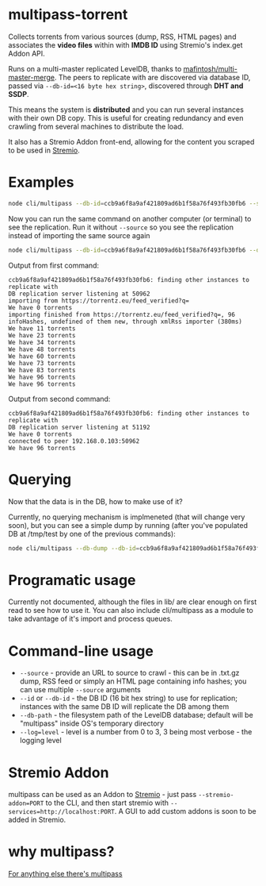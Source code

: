 # multipass-torrent

Collects torrents from various sources (dump, RSS, HTML pages) and associates the **video files** within with **IMDB ID** using Stremio's index.get Addon API.

Runs on a multi-master replicated LevelDB, thanks to [mafintosh/multi-master-merge](http://github.com/mafintosh/multi-master-merge). The peers to replicate with are discovered via database ID, passed via ``--db-id=<16 byte hex string>``, discovered through **DHT and SSDP**.

This means the system is **distributed** and you can run several instances with their own DB copy. This is useful for creating redundancy and even crawling from several machines to distribute the load. 

It also has a Stremio Addon front-end, allowing for the content you scraped to be used in [Stremio](http://strem.io).


# Examples
```bash
node cli/multipass --db-id=ccb9a6f8a9af421809ad6b1f58a76f493fb30fb6 --source="https://torrentz.eu/feed_verified?q=" --db-path=/tmp/test
```

Now you can run the same command on another computer (or terminal) to see the replication. Run it without ``--source`` so you see the replication instead of importing the same source again
```bash
node cli/multipass --db-id=ccb9a6f8a9af421809ad6b1f58a76f493fb30fb6 --db-path=/tmp/test-2
```

Output from first command:
```
ccb9a6f8a9af421809ad6b1f58a76f493fb30fb6: finding other instances to replicate with
DB replication server listening at 50962
importing from https://torrentz.eu/feed_verified?q=
We have 0 torrents
importing finished from https://torrentz.eu/feed_verified?q=, 96 infoHashes, undefined of them new, through xmlRss importer (380ms)
We have 11 torrents
We have 23 torrents
We have 34 torrents
We have 48 torrents
We have 60 torrents
We have 73 torrents
We have 83 torrents
We have 96 torrents
We have 96 torrents
```
Output from second command:
```
ccb9a6f8a9af421809ad6b1f58a76f493fb30fb6: finding other instances to replicate with
DB replication server listening at 51192
We have 0 torrents
connected to peer 192.168.0.103:50962
We have 96 torrents
```


# Querying
Now that the data is in the DB, how to make use of it? 

Currently, no querying mechanism is implmeneted (that will change very soon), but you can see a simple dump by running (after you've populated DB at /tmp/test by one of the previous commands):
```bash
node cli/multipass --db-dump --db-id=ccb9a6f8a9af421809ad6b1f58a76f493fb30fb6 --db-path=/tmp/test
```

# Programatic usage
Currently not documented, although the files in lib/ are clear enough on first read to see how to use it.
You can also include cli/multipass as a module to take advantage of it's import and process queues.

# Command-line usage
* ``--source`` - provide an URL to source to crawl - this can be in .txt.gz dump, RSS feed or simply an HTML page containing info hashes; you can use multiple ``--source`` arguments
* ``--id`` or ``--db-id`` - the DB ID (16 bit hex string) to use for replication; instances with the same DB ID will replicate the DB among them
* ``--db-path`` - the filesystem path of the LevelDB database; default will be "multipass" inside OS's temporary directory
* ``--log=level`` - level is a number from 0 to 3, 3 being most verbose - the logging level 

# Stremio Addon
multipass can be used as an Addon to [Stremio](http://strem.io) - just pass ``--stremio-addon=PORT`` to the CLI, and then start stremio with ``--services=http://localhost:PORT``. A GUI to add custom addons is soon to be added in Stremio.

# why multipass?
[For anything else there's multipass](https://www.pinterest.com/pin/83738874291404469/)
